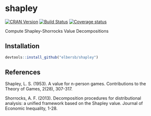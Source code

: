 
<!-- README.md is generated from README.Rmd. Please edit that file -->

# shapley

[![CRAN
Version](https://www.r-pkg.org/badges/version/shapley)](https://CRAN.R-project.org/package=shapley)
[![Build
Status](https://travis-ci.org/elbersb/shapley.svg?branch=master)](https://travis-ci.org/elbersb/shapley)
[![Coverage
status](https://codecov.io/gh/elbersb/shapley/branch/master/graph/badge.svg)](https://codecov.io/github/elbersb/shapley?branch=master)

Compute Shapley-Shorrocks Value Decompositions

## Installation

``` r
devtools::install_github("elbersb/shapley")
```

## References

Shapley, L. S. (1953). A value for n-person games. Contributions to the
Theory of Games, 2(28), 307-317.

Shorrocks, A. F. (2013). Decomposition procedures for distributional
analysis: a unified framework based on the Shapley value. Journal of
Economic Inequality, 1-28.
